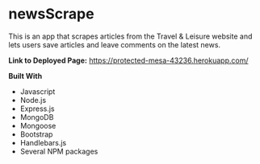 # newsScrape

This is an app that scrapes articles from the Travel & Leisure website and lets users save articles and leave comments on the latest news. 

**Link to Deployed Page:** https://protected-mesa-43236.herokuapp.com/

**Built With**
- Javascript
- Node.js
- Express.js
- MongoDB
- Mongoose
- Bootstrap
- Handlebars.js
- Several NPM packages 